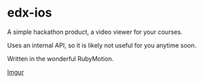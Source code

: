 edx-ios
=======

A simple hackathon product, a video viewer for your courses.

Uses an internal API, so it is likely not useful for you anytime soon.

Written in the wonderful RubyMotion.

[Imgur](http://i.imgur.com/hysthXj.png)
